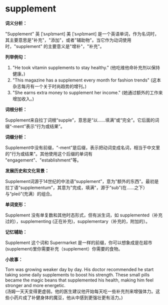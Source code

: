 # supplement

**词义分析：**

  

"Supplement" 英 \[ˈsʌplɪmənt\] 美 \[ˈsʌplɪmənt\] 是一个英语单词，作为名词时，其主要意思是"补充"，"添加"，或者"辅助物"。当它作为动词使用时，"supplement" 的主要意义是"增补"，"补充"。

  

**列举例句：**

  

1.  "He took vitamin supplements to stay healthy." (他吃维他命补充剂以保持健康。)
2.  "This magazine has a supplement every month for fashion trends" (这本杂志每月有一个关于时尚趋势的增刊。)
3.  "She earns extra money to supplement her income." (她通过额外的工作来增加收入。)

  

**词根分析：**

  

Supplement来自拉丁词根“supple”，意思是“以……填满”或“完全”。它后面的词缀“-ment”表示“行为或结果”。

  

**词缀分析：**

  

Supplement中没有前缀，“-ment”是后缀，表示把动词变成名词，相当于中文里的"行为或结果"。其他使用这个后缀的单词有 "engagement"、"establishment"等。

  

**发展历史和文化背景：**

  

Supplement词源于14世纪的中法语“supplement”，意为"额外的东西"。最初是拉丁语“supplementum”，其意为"完成，填满"，源于“sub”(在......之下）与“pleō”(充满）的组合。

  

**单词变形：**

  

Supplement 没有单复数和其他时态形式，但有派生词，如 supplemented（补充过的），supplementing (正在补充)，supplementary（补充的，附加的）。

  

**记忆辅助：**

  

Supplement 这个词和 Supermarket 是一样的前缀，你可以想象成是在超市(supplement)里你需要补充（supplement）你需要的食物。

  

**小故事：**

  

Tom was growing weaker day by day. His doctor recommended he start taking some daily supplements to boost his strength. These small pills became the magic beans that supplemented his health, making him feel stronger and more energetic.  
(汤姆一天天变得更虚弱。他的医生建议他开始每天吃一些补充剂来增强体力。这些小药片成了补健身体的魔豆，他从中感到更强壮更有活力。)
